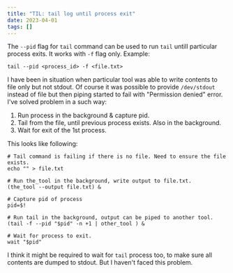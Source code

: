 ```yaml
---
title: "TIL: tail log until process exit"
date: 2023-04-01
tags: []
---
```


The `--pid` flag for `tail` command can be used to run `tail` untill particular
process exits. It works with `-f` flag only. Example:

```
tail --pid <process_id> -f <file.txt>
```

I have been in situation when particular tool was able to write contents to file
only but not stdout. Of course it was possible to provide `/dev/stdout` instead
of file but then piping started to fail with "Permission denied" error. I've
solved problem in a such way:

1. Run process in the background & capture pid.
2. Tail from the file, until previous process exists. Also in the background.
3. Wait for exit of the 1st process.

This looks like following:


```
# Tail command is failing if there is no file. Need to ensure the file exists.
echo "" > file.txt

# Run the_tool in the background, write output to file.txt.
(the_tool --output file.txt) &

# Capture pid of process
pid=$!

# Run tail in the background, output can be piped to another tool.
(tail -f --pid "$pid" -n +1 | other_tool ) &

# Wait for process to exit.
wait "$pid"
```

I think it might be required to wait for `tail` process too, to make sure all
contents are dumped to stdout. But I haven't faced this problem.
